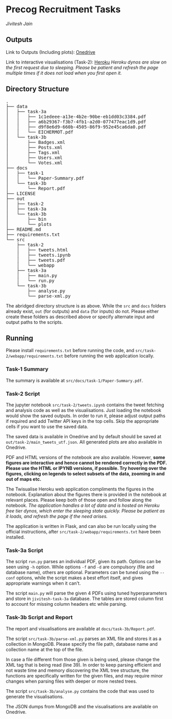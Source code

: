 # Precog Recruitment Tasks
*Jivitesh Jain*

## Outputs

Link to Outputs (Including plots): [Onedrive](https://iiitaphyd-my.sharepoint.com/:f:/g/personal/jivitesh_jain_students_iiit_ac_in/ElW2V3WHch1GuOtrBuTUwP0BRork_VcIH8v4veN6k9pyoQ?e=addp0A)

Link to interactive visualisations (Task-2): [Heroku](https://twisualise.herokuapp.com)
*Heroku dynos are slow on the first request due to sleeping. Please be patient and refresh the page multiple times if it does not load when you first open it.*

## Directory Structure
<pre>
.  
├── data  
│   ├── task-3a  
│   │   ├── 1c1edeee-a13e-4b2e-90be-eb1dd03c3384.pdf  
│   │   ├── a6b29367-f3b7-4fb1-a2d0-077477eac1d9.pdf  
│   │   ├── d9f8e6d9-660b-4505-86f9-952e45ca6da0.pdf  
│   │   └── EICHERMOT.pdf  
│   └── task-3b  
│       ├── Badges.xml  
│       ├── Posts.xml  
│       ├── Tags.xml  
│       ├── Users.xml  
│       └── Votes.xml  
├── docs  
│   ├── task-1  
│   │   └── Paper-Summary.pdf  
│   └── task-3b  
│       └── Report.pdf  
├── LICENSE  
├── out  
│   ├── task-2  
│   ├── task-3a  
│   └── task-3b  
│       ├── bin  
│       └── plots  
├── README.md  
├── requirements.txt  
└── src  
    ├── task-2  
    │   ├── tweets.html  
    │   ├── tweets.ipynb  
    │   ├── tweets.pdf  
    │   └── webapp  
    ├── task-3a  
    │   ├── main.py  
    │   └── run.py  
    └── task-3b  
        ├── analyse.py  
        └── parse-xml.py  
</pre>

The abridged directory structure is as above. While the `src` and `docs` folders already exist, `out` (for outputs) and `data` (for inputs) do not. Please either create these folders as described above or specify alternate input and output paths to the scripts.

## Running

Please install `requirements.txt` before running the code, and `src/task-2/webapp/requirements.txt` before running the web application locally.

### Task-1 Summary

The summary is available at `src/docs/task-1/Paper-Summary.pdf`.

### Task-2 Script

The jupyter notebook `src/task-2/tweets.ipynb` contains the tweet fetching and analysis code as well as the visualisations. Just loading the notebook would show the saved outputs. In order to run it, please adjust output paths if required and add Twitter API keys in the top cells. Skip the appropriate cells if you want to use the saved data.

The saved data is available in Onedrive and by default should be saved at `out/task-2/main_tweets_utf.json`. All generated plots are also available in Onedrive.

PDF and HTML versions of the notebook are also available. However, **some figures are interactive and hence cannot be rendered correctly in the PDF. Please use the HTML or IPYNB versions, if possible. Try hovering over the figures, clicking on legends to select subsets of the data, zooming in and out of maps etc.**

The Twisualise Heroku web application compliments the figures in the notebook. Explanation about the figures there is provided in the notebook at relevant places. Please keep both of those open and follow along the notebook. *The application handles a lot of data and is hosted on Heroku free tier dynos, which enter the sleeping state quickly. Please be patient as it loads, and refresh the page if the need arises.*

The application is written in Flask, and can also be run locally using the official instructions, after `src/task-2/webapp/requirements.txt` have been installed.

### Task-3a Script

The script `run.py` parses an individual PDF, given its path. Options can be seen using `-h` option. While options `-f` and `-d` are compulsory (file and database name), others are optional. Parameters can be tuned using the `--conf` options, while the script makes a best effort itself, and gives appropriate warnings when it can't.

The script `main.py` will parse the given 4 PDFs using tuned hyperparameters and store in `jivitesh-task-3a` database. The tables are stored column first to account for missing column headers etc while parsing.

### Task-3b Script and Report

The report and visualisations are available at `docs/task-3b/Report.pdf`.

The script `src/task-3b/parse-xml.py` parses an XML file and stores it as a collection in MongoDB. Please specify the file path, database name and collection name at the top of the file.

In case a file different from those given is being used, please change the XML tag that is being read (line 39). In order to keep parsing efficient and not waste time and memory discovering the XML tree structure, the functions are specifically written for the given files, and may require minor changes when parsing files with deeper or more nested trees.

The script `src/task-3b/analyse.py` contains the code that was used to generate the visualisations.

The JSON dumps from MongoDB and the visualisations are available on Onedrive.